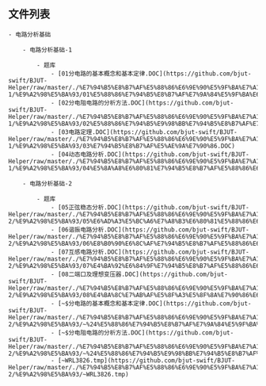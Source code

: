 

## 文件列表

    - 电路分析基础

        - 电路分析基础-1

            - 题库
                - [01分电路的基本概念和基本定律.DOC](https://github.com/bjut-swift/BJUT-Helper/raw/master/./%E7%94%B5%E8%B7%AF%E5%88%86%E6%9E%90%E5%9F%BA%E7%A1%80/%E7%94%B5%E8%B7%AF%E5%88%86%E6%9E%90%E5%9F%BA%E7%A1%80-1/%E9%A2%98%E5%BA%93/01%E5%88%86%E7%94%B5%E8%B7%AF%E7%9A%84%E5%9F%BA%E6%9C%AC%E6%A6%82%E5%BF%B5%E5%92%8C%E5%9F%BA%E6%9C%AC%E5%AE%9A%E5%BE%8B.DOC)
                - [02分电阻电路的分析方法.DOC](https://github.com/bjut-swift/BJUT-Helper/raw/master/./%E7%94%B5%E8%B7%AF%E5%88%86%E6%9E%90%E5%9F%BA%E7%A1%80/%E7%94%B5%E8%B7%AF%E5%88%86%E6%9E%90%E5%9F%BA%E7%A1%80-1/%E9%A2%98%E5%BA%93/02%E5%88%86%E7%94%B5%E9%98%BB%E7%94%B5%E8%B7%AF%E7%9A%84%E5%88%86%E6%9E%90%E6%96%B9%E6%B3%95.DOC)
                - [03电路定理.DOC](https://github.com/bjut-swift/BJUT-Helper/raw/master/./%E7%94%B5%E8%B7%AF%E5%88%86%E6%9E%90%E5%9F%BA%E7%A1%80/%E7%94%B5%E8%B7%AF%E5%88%86%E6%9E%90%E5%9F%BA%E7%A1%80-1/%E9%A2%98%E5%BA%93/03%E7%94%B5%E8%B7%AF%E5%AE%9A%E7%90%86.DOC)
                - [04动态电路分析.DOC](https://github.com/bjut-swift/BJUT-Helper/raw/master/./%E7%94%B5%E8%B7%AF%E5%88%86%E6%9E%90%E5%9F%BA%E7%A1%80/%E7%94%B5%E8%B7%AF%E5%88%86%E6%9E%90%E5%9F%BA%E7%A1%80-1/%E9%A2%98%E5%BA%93/04%E5%8A%A8%E6%80%81%E7%94%B5%E8%B7%AF%E5%88%86%E6%9E%90.DOC)

        - 电路分析基础-2

            - 题库
                - [05正弦稳态分析.DOC](https://github.com/bjut-swift/BJUT-Helper/raw/master/./%E7%94%B5%E8%B7%AF%E5%88%86%E6%9E%90%E5%9F%BA%E7%A1%80/%E7%94%B5%E8%B7%AF%E5%88%86%E6%9E%90%E5%9F%BA%E7%A1%80-2/%E9%A2%98%E5%BA%93/05%E6%AD%A3%E5%BC%A6%E7%A8%B3%E6%80%81%E5%88%86%E6%9E%90.DOC)
                - [06谐振电路分析.DOC](https://github.com/bjut-swift/BJUT-Helper/raw/master/./%E7%94%B5%E8%B7%AF%E5%88%86%E6%9E%90%E5%9F%BA%E7%A1%80/%E7%94%B5%E8%B7%AF%E5%88%86%E6%9E%90%E5%9F%BA%E7%A1%80-2/%E9%A2%98%E5%BA%93/06%E8%B0%90%E6%8C%AF%E7%94%B5%E8%B7%AF%E5%88%86%E6%9E%90.DOC)
                - [07互感电路分析.DOC](https://github.com/bjut-swift/BJUT-Helper/raw/master/./%E7%94%B5%E8%B7%AF%E5%88%86%E6%9E%90%E5%9F%BA%E7%A1%80/%E7%94%B5%E8%B7%AF%E5%88%86%E6%9E%90%E5%9F%BA%E7%A1%80-2/%E9%A2%98%E5%BA%93/07%E4%BA%92%E6%84%9F%E7%94%B5%E8%B7%AF%E5%88%86%E6%9E%90.DOC)
                - [08二端口及理想变压器.DOC](https://github.com/bjut-swift/BJUT-Helper/raw/master/./%E7%94%B5%E8%B7%AF%E5%88%86%E6%9E%90%E5%9F%BA%E7%A1%80/%E7%94%B5%E8%B7%AF%E5%88%86%E6%9E%90%E5%9F%BA%E7%A1%80-2/%E9%A2%98%E5%BA%93/08%E4%BA%8C%E7%AB%AF%E5%8F%A3%E5%8F%8A%E7%90%86%E6%83%B3%E5%8F%98%E5%8E%8B%E5%99%A8.DOC)
                - [~$分电路的基本概念和基本定律.DOC](https://github.com/bjut-swift/BJUT-Helper/raw/master/./%E7%94%B5%E8%B7%AF%E5%88%86%E6%9E%90%E5%9F%BA%E7%A1%80/%E7%94%B5%E8%B7%AF%E5%88%86%E6%9E%90%E5%9F%BA%E7%A1%80-2/%E9%A2%98%E5%BA%93/~%24%E5%88%86%E7%94%B5%E8%B7%AF%E7%9A%84%E5%9F%BA%E6%9C%AC%E6%A6%82%E5%BF%B5%E5%92%8C%E5%9F%BA%E6%9C%AC%E5%AE%9A%E5%BE%8B.DOC)
                - [~$分电阻电路的分析方法.DOC](https://github.com/bjut-swift/BJUT-Helper/raw/master/./%E7%94%B5%E8%B7%AF%E5%88%86%E6%9E%90%E5%9F%BA%E7%A1%80/%E7%94%B5%E8%B7%AF%E5%88%86%E6%9E%90%E5%9F%BA%E7%A1%80-2/%E9%A2%98%E5%BA%93/~%24%E5%88%86%E7%94%B5%E9%98%BB%E7%94%B5%E8%B7%AF%E7%9A%84%E5%88%86%E6%9E%90%E6%96%B9%E6%B3%95.DOC)
                - [~WRL3826.tmp](https://github.com/bjut-swift/BJUT-Helper/raw/master/./%E7%94%B5%E8%B7%AF%E5%88%86%E6%9E%90%E5%9F%BA%E7%A1%80/%E7%94%B5%E8%B7%AF%E5%88%86%E6%9E%90%E5%9F%BA%E7%A1%80-2/%E9%A2%98%E5%BA%93/~WRL3826.tmp)
